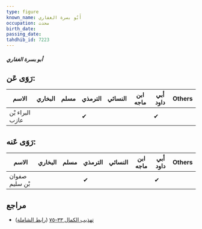 ```yaml
---
type: figure
known_name: أَبُو بسرة الغفاري
occupation: محدث
birth_date:
passing_date:
tahdhib_id: 7223
---
```

##### أبو بسرة الغفاري

## رَوَى عَن:
| الاسم           | البخاري | مسلم | الترمذي | النسائي | ابن ماجه | أبي داود | Others |
| --------------- | ------- | ---- | ------- | ------- | -------- | -------- | ------ |
| البراء بْن عازب |         |      | ✔       |         |          | ✔        |        |
## رَوَى عَنه:
| الاسم          | البخاري | مسلم | الترمذي | النسائي | ابن ماجه | أبي داود | Others |
| -------------- | ------- | ---- | ------- | ------- | -------- | -------- | ------ |
| صفوان بْن سليم |         |      | ✔       |         |          | ✔        |        |
## مراجع
- [تهذيب الكمال ٣٣-٧٥](obsidian://open?vault=Tahdhib-al-Kamal&file=Figures/٧٢٢٣-أبو%20بسرة%20الغفاري) ([رابط الشاملة](https://shamela.ws/book/3722/17746))